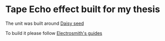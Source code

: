 # Tape Echo effect built for my thesis

The unit was built around [Daisy seed](https://electro-smith.com/products/daisy-seed)

To build it please follow [Electrosmith's guides](https://github.com/electro-smith/DaisyWiki/wiki/1.-Setting-Up-Your-Development-Environment)
